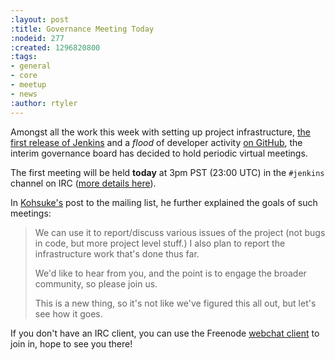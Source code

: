 ```yaml
---
:layout: post
:title: Governance Meeting Today
:nodeid: 277
:created: 1296820800
:tags:
- general
- core
- meetup
- news
:author: rtyler
---
```

Amongst all the work this week with setting up project infrastructure, [the first release of Jenkins](http://mirrors.jenkins-ci.org/war/1.396/) and a *flood* of developer activity [on GitHub](https://github.com/jenkinsci), the interim governance board has decided to hold periodic virtual meetings.


The first meeting will be held **today** at 3pm PST (23:00 UTC) in the `#jenkins` channel on IRC ([more details here](http://jenkins-ci.org/content/chat)). 

In [Kohsuke's](http://twitter.com/kohsukekawa/) post to the mailing list, he further explained the goals of such meetings:

> We can use it to report/discuss various issues of the project (not bugs in code, but more project level stuff.) I also plan to report the infrastructure work that's done thus far.
> 
> We'd like to hear from you, and the point is to engage the broader community, so please join us.
> 
> This is a new thing, so it's not like we've figured this all out, but let's see how it goes.

If you don't have an IRC client, you can use the Freenode [webchat client](http://webchat.freenode.net/) to join in, hope to see you there!
<!--break-->
